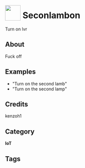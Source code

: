 # <img src="https://raw.githack.com/FortAwesome/Font-Awesome/master/svgs/solid/ad.svg" card_color="#22A7F0" width="50" height="50" style="vertical-align:bottom"/> Seconlambon
Turn on lvr

## About
Fuck off

## Examples
* "Turn on the second lamb"
* "Turn on the second lamp"

## Credits
kenzoh1

## Category
**IoT**

## Tags

